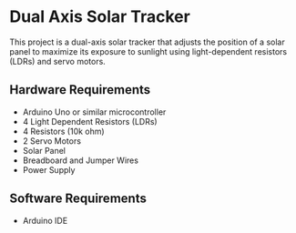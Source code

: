 # Dual Axis Solar Tracker

This project is a dual-axis solar tracker that adjusts the position of a solar panel to maximize its exposure to sunlight using light-dependent resistors (LDRs) and servo motors.

## Hardware Requirements

- Arduino Uno or similar microcontroller
- 4 Light Dependent Resistors (LDRs)
- 4 Resistors (10k ohm)
- 2 Servo Motors
- Solar Panel
- Breadboard and Jumper Wires
- Power Supply

## Software Requirements

- Arduino IDE
